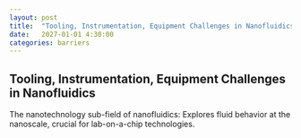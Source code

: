 ```yaml
---
layout: post
title:  "Tooling, Instrumentation, Equipment Challenges in Nanofluidics"
date:   2027-01-01 4:30:00
categories: barriers
---
```


## Tooling, Instrumentation, Equipment Challenges in Nanofluidics

The nanotechnology sub-field of nanofluidics: Explores fluid behavior at the nanoscale, crucial for lab-on-a-chip technologies.
